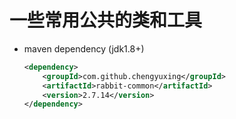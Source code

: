 # 一些常用公共的类和工具

- maven dependency (jdk1.8+)

  ```xml
  <dependency>
      <groupId>com.github.chengyuxing</groupId>
      <artifactId>rabbit-common</artifactId>
      <version>2.7.14</version>
  </dependency>
  ```

